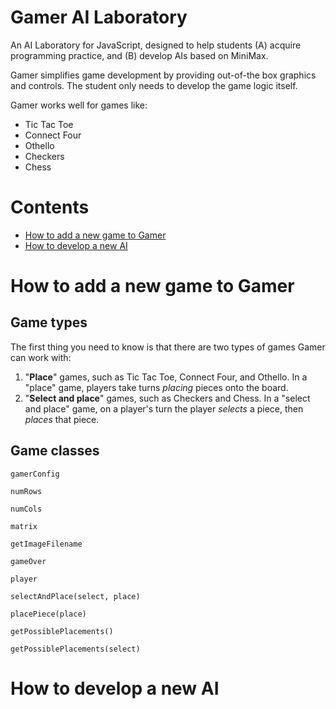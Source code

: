 # Gamer AI Laboratory

An AI Laboratory for JavaScript, designed to help students (A) acquire programming practice, and (B) develop AIs based on MiniMax.

Gamer simplifies game development by providing out-of-the box graphics and controls.
The student only needs to develop the game logic itself.

Gamer works well for games like:

- Tic Tac Toe
- Connect Four
- Othello
- Checkers
- Chess

# Contents

- [How to add a new game to Gamer](#newgame)
- [How to develop a new AI](#newai)

# <a name="newgame">How to add a new game to Gamer</a>

## Game types

The first thing you need to know is that there are two types of games Gamer can work with:

1. "**Place**" games, such as Tic Tac Toe, Connect Four, and Othello. In a "place" game, players take turns *placing* pieces onto the board.
2. "**Select and place**" games, such as Checkers and Chess. In a "select and place" game, on a player's turn the player *selects* a piece, then *places* that piece.

## Game classes

`gamerConfig`

`numRows`

`numCols`

`matrix`

`getImageFilename`

`gameOver`

`player`

`selectAndPlace(select, place)`

`placePiece(place)`

`getPossiblePlacements()`

`getPossiblePlacements(select)`

# <a name="newai">How to develop a new AI</a>
